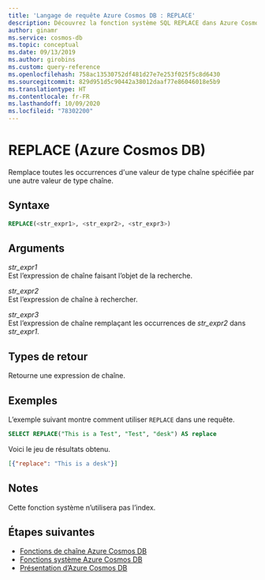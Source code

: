 ```yaml
---
title: 'Langage de requête Azure Cosmos DB : REPLACE'
description: Découvrez la fonction système SQL REPLACE dans Azure Cosmos DB.
author: ginamr
ms.service: cosmos-db
ms.topic: conceptual
ms.date: 09/13/2019
ms.author: girobins
ms.custom: query-reference
ms.openlocfilehash: 758ac13530752df481d27e7e253f025f5c8d6430
ms.sourcegitcommit: 829d951d5c90442a38012daaf77e86046018e5b9
ms.translationtype: HT
ms.contentlocale: fr-FR
ms.lasthandoff: 10/09/2020
ms.locfileid: "78302200"
---
```

# <a name="replace-azure-cosmos-db"></a>REPLACE (Azure Cosmos DB)
 Remplace toutes les occurrences d'une valeur de type chaîne spécifiée par une autre valeur de type chaîne.  
  
## <a name="syntax"></a>Syntaxe
  
```sql
REPLACE(<str_expr1>, <str_expr2>, <str_expr3>)  
```  
  
## <a name="arguments"></a>Arguments
  
*str_expr1*  
   Est l’expression de chaîne faisant l’objet de la recherche.  
  
*str_expr2*  
   Est l’expression de chaîne à rechercher.  
  
*str_expr3*  
   Est l’expression de chaîne remplaçant les occurrences de *str_expr2* dans *str_expr1*.  
  
## <a name="return-types"></a>Types de retour
  
  Retourne une expression de chaîne.  
  
## <a name="examples"></a>Exemples
  
  L’exemple suivant montre comment utiliser `REPLACE` dans une requête.  
  
```sql
SELECT REPLACE("This is a Test", "Test", "desk") AS replace
```  
  
 Voici le jeu de résultats obtenu.  
  
```json
[{"replace": "This is a desk"}]  
```  

## <a name="remarks"></a>Notes

Cette fonction système n’utilisera pas l’index.

## <a name="next-steps"></a>Étapes suivantes

- [Fonctions de chaîne Azure Cosmos DB](sql-query-string-functions.md)
- [Fonctions système Azure Cosmos DB](sql-query-system-functions.md)
- [Présentation d’Azure Cosmos DB](introduction.md)
